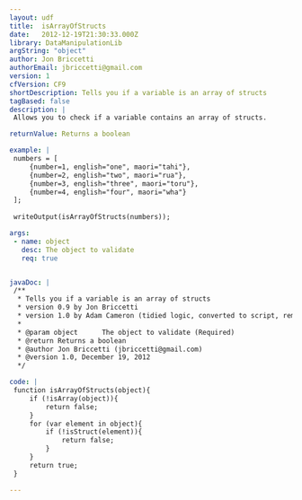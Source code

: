 ```yaml
---
layout: udf
title:  isArrayOfStructs
date:   2012-12-19T21:30:33.000Z
library: DataManipulationLib
argString: "object"
author: Jon Briccetti
authorEmail: jbriccetti@gmail.com
version: 1
cfVersion: CF9
shortDescription: Tells you if a variable is an array of structs
tagBased: false
description: |
 Allows you to check if a variable contains an array of structs.

returnValue: Returns a boolean

example: |
 numbers = [
     {number=1, english="one", maori="tahi"},
     {number=2, english="two", maori="rua"},
     {number=3, english="three", maori="toru"},
     {number=4, english="four", maori="wha"}
 ];
 
 writeOutput(isArrayOfStructs(numbers));

args:
 - name: object
   desc: The object to validate
   req: true


javaDoc: |
 /**
  * Tells you if a variable is an array of structs
  * version 0.9 by Jon Briccetti
  * version 1.0 by Adam Cameron (tidied logic, converted to script, removed some extraneous logic that didn't fit the function's stated purpose)
  * 
  * @param object      The object to validate (Required)
  * @return Returns a boolean 
  * @author Jon Briccetti (jbriccetti@gmail.com) 
  * @version 1.0, December 19, 2012 
  */

code: |
 function isArrayOfStructs(object){
     if (!isArray(object)){
         return false;
     }
     for (var element in object){
         if (!isStruct(element)){
             return false;
         }
     }
     return true;
 }

---
```


